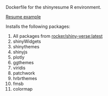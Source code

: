Dockerfile for the shinyresume R environment.

[Resume example](https://chris-selig.shinyapps.io/ShinyResume/)

Installs the following packages:

1. All packages from [rocker/shiny-verse:latest](https://hub.docker.com/r/rocker/shiny-verse)
2. shinyWidgets
3. shinythemes
4. shinyjs
5. plotly
6. ggthemes
7. viridis
8. patchwork
9. hrbrthemes
10. fmsb
11. colormap